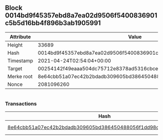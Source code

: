 ## Block 0014bd9f45357ebd8a7ea02d9506f5400836901c5b5d16bb4f896b3ab1905991

Attribute | Value
--- | ---
Height | 33689
Hash | 0014bd9f45357ebd8a7ea02d9506f5400836901c5b5d16bb4f896b3ab1905991
Timestamp | 2021-04-24T02:54:04+00:00
Target | 00254142f49eaaa504dc75712e8378ad5316cbcead634704b3734b6271167cc4
Merke root | 8e64cbb51a07ec42b2bdadb309605bd386450488056f1dd98d89067843ca8cbe
Nonce | 2081096260

```

```

### Transactions

Hash | Amount
--- | ---
[8e64cbb51a07ec42b2bdadb309605bd386450488056f1dd98d89067843ca8cbe](8e64cbb51a07ec42b2bdadb309605bd386450488056f1dd98d89067843ca8cbe.md) | 10.00000000 SKEPTI 
